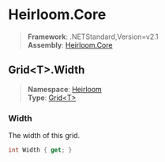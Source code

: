 # Heirloom.Core

> **Framework**: .NETStandard,Version=v2.1  
> **Assembly**: [Heirloom.Core][0]  

## Grid\<T>.Width

> **Namespace**: [Heirloom][0]  
> **Type**: [Grid\<T>][1]  

### Width

The width of this grid.

```cs
int Width { get; }
```

[0]: ../Heirloom.Core.md
[1]: Heirloom.Grid[T].md
